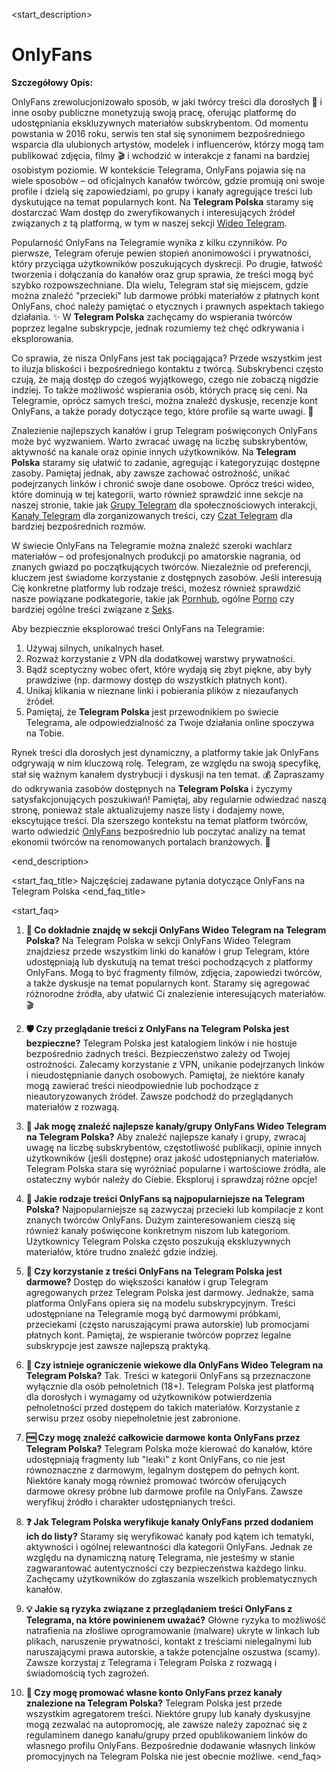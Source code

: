 <start_description>
# OnlyFans

**Szczegółowy Opis:**

OnlyFans zrewolucjonizowało sposób, w jaki twórcy treści dla dorosłych 🔞 i inne osoby publiczne monetyzują swoją pracę, oferując platformę do udostępniania ekskluzywnych materiałów subskrybentom. Od momentu powstania w 2016 roku, serwis ten stał się synonimem bezpośredniego wsparcia dla ulubionych artystów, modelek i influencerów, którzy mogą tam publikować zdjęcia, filmy 🎬 i wchodzić w interakcje z fanami na bardziej osobistym poziomie. W kontekście Telegrama, OnlyFans pojawia się na wiele sposobów – od oficjalnych kanałów twórców, gdzie promują oni swoje profile i dzielą się zapowiedziami, po grupy i kanały agregujące treści lub dyskutujące na temat popularnych kont. Na **Telegram Polska** staramy się dostarczać Wam dostęp do zweryfikowanych i interesujących źródeł związanych z tą platformą, w tym w naszej sekcji [Wideo Telegram](/wideo/).

Popularność OnlyFans na Telegramie wynika z kilku czynników. Po pierwsze, Telegram oferuje pewien stopień anonimowości i prywatności, który przyciąga użytkowników poszukujących dyskrecji. Po drugie, łatwość tworzenia i dołączania do kanałów oraz grup sprawia, że treści mogą być szybko rozpowszechniane. Dla wielu, Telegram stał się miejscem, gdzie można znaleźć "przecieki" lub darmowe próbki materiałów z płatnych kont OnlyFans, choć należy pamiętać o etycznych i prawnych aspektach takiego działania. ✨ W **Telegram Polska** zachęcamy do wspierania twórców poprzez legalne subskrypcje, jednak rozumiemy też chęć odkrywania i eksplorowania.

Co sprawia, że nisza OnlyFans jest tak pociągająca? Przede wszystkim jest to iluzja bliskości i bezpośredniego kontaktu z twórcą. Subskrybenci często czują, że mają dostęp do czegoś wyjątkowego, czego nie zobaczą nigdzie indziej. To także możliwość wspierania osób, których pracę się ceni. Na Telegramie, oprócz samych treści, można znaleźć dyskusje, recenzje kont OnlyFans, a także porady dotyczące tego, które profile są warte uwagi. 🚀

Znalezienie najlepszych kanałów i grup Telegram poświęconych OnlyFans może być wyzwaniem. Warto zwracać uwagę na liczbę subskrybentów, aktywność na kanale oraz opinie innych użytkowników. Na **Telegram Polska** staramy się ułatwić to zadanie, agregując i kategoryzując dostępne zasoby. Pamiętaj jednak, aby zawsze zachować ostrożność, unikać podejrzanych linków i chronić swoje dane osobowe. Oprócz treści wideo, które dominują w tej kategorii, warto również sprawdzić inne sekcje na naszej stronie, takie jak [Grupy Telegram](/grupy/) dla społecznościowych interakcji, [Kanały Telegram](/kanaly/) dla zorganizowanych treści, czy [Czat Telegram](/czat/) dla bardziej bezpośrednich rozmów.

W świecie OnlyFans na Telegramie można znaleźć szeroki wachlarz materiałów – od profesjonalnych produkcji po amatorskie nagrania, od znanych gwiazd po początkujących twórców. Niezależnie od preferencji, kluczem jest świadome korzystanie z dostępnych zasobów. Jeśli interesują Cię konkretne platformy lub rodzaje treści, możesz również sprawdzić nasze powiązane podkategorie, takie jak [Pornhub](/wideo/pornhub/), ogólne [Porno](/wideo/porno/) czy bardziej ogólne treści związane z [Seks](/wideo/seks/).

Aby bezpiecznie eksplorować treści OnlyFans na Telegramie:
1.  Używaj silnych, unikalnych haseł.
2.  Rozważ korzystanie z VPN dla dodatkowej warstwy prywatności.
3.  Bądź sceptyczny wobec ofert, które wydają się zbyt piękne, aby były prawdziwe (np. darmowy dostęp do wszystkich płatnych kont).
4.  Unikaj klikania w nieznane linki i pobierania plików z niezaufanych źródeł.
5.  Pamiętaj, że **Telegram Polska** jest przewodnikiem po świecie Telegrama, ale odpowiedzialność za Twoje działania online spoczywa na Tobie.

Rynek treści dla dorosłych jest dynamiczny, a platformy takie jak OnlyFans odgrywają w nim kluczową rolę. Telegram, ze względu na swoją specyfikę, stał się ważnym kanałem dystrybucji i dyskusji na ten temat. 💰 Zapraszamy do odkrywania zasobów dostępnych na **Telegram Polska** i życzymy satysfakcjonujących poszukiwań! Pamiętaj, aby regularnie odwiedzać naszą stronę, ponieważ stale aktualizujemy nasze listy i dodajemy nowe, ekscytujące treści. Dla szerszego kontekstu na temat platform twórców, warto odwiedzić [OnlyFans](https://onlyfans.com/) bezpośrednio lub poczytać analizy na temat ekonomii twórców na renomowanych portalach branżowych. 🔄

<end_description>

<start_faq_title>
Najczęściej zadawane pytania dotyczące OnlyFans na Telegram Polska
<end_faq_title>

<start_faq>
1. **🤔 Co dokładnie znajdę w sekcji OnlyFans Wideo Telegram na Telegram Polska?**
Na Telegram Polska w sekcji OnlyFans Wideo Telegram znajdziesz przede wszystkim linki do kanałów i grup Telegram, które udostępniają lub dyskutują na temat treści pochodzących z platformy OnlyFans. Mogą to być fragmenty filmów, zdjęcia, zapowiedzi twórców, a także dyskusje na temat popularnych kont. Staramy się agregować różnorodne źródła, aby ułatwić Ci znalezienie interesujących materiałów. 🎬

2. **🛡️ Czy przeglądanie treści z OnlyFans na Telegram Polska jest bezpieczne?**
Telegram Polska jest katalogiem linków i nie hostuje bezpośrednio żadnych treści. Bezpieczeństwo zależy od Twojej ostrożności. Zalecamy korzystanie z VPN, unikanie podejrzanych linków i nieudostępnianie danych osobowych. Pamiętaj, że niektóre kanały mogą zawierać treści nieodpowiednie lub pochodzące z nieautoryzowanych źródeł. Zawsze podchodź do przeglądanych materiałów z rozwagą.

3. **🚀 Jak mogę znaleźć najlepsze kanały/grupy OnlyFans Wideo Telegram na Telegram Polska?**
Aby znaleźć najlepsze kanały i grupy, zwracaj uwagę na liczbę subskrybentów, częstotliwość publikacji, opinie innych użytkowników (jeśli dostępne) oraz jakość udostępnianych materiałów. Telegram Polska stara się wyróżniać popularne i wartościowe źródła, ale ostateczny wybór należy do Ciebie. Eksploruj i sprawdzaj różne opcje!

4. **🌟 Jakie rodzaje treści OnlyFans są najpopularniejsze na Telegram Polska?**
Najpopularniejsze są zazwyczaj przecieki lub kompilacje z kont znanych twórców OnlyFans. Dużym zainteresowaniem cieszą się również kanały poświęcone konkretnym niszom lub kategoriom. Użytkownicy Telegram Polska często poszukują ekskluzywnych materiałów, które trudno znaleźć gdzie indziej.

5. **💸 Czy korzystanie z treści OnlyFans na Telegram Polska jest darmowe?**
Dostęp do większości kanałów i grup Telegram agregowanych przez Telegram Polska jest darmowy. Jednakże, sama platforma OnlyFans opiera się na modelu subskrypcyjnym. Treści udostępniane na Telegramie mogą być darmowymi próbkami, przeciekami (często naruszającymi prawa autorskie) lub promocjami płatnych kont. Pamiętaj, że wspieranie twórców poprzez legalne subskrypcje jest zawsze najlepszą praktyką.

6. **🔞 Czy istnieje ograniczenie wiekowe dla OnlyFans Wideo Telegram na Telegram Polska?**
Tak. Treści w kategorii OnlyFans są przeznaczone wyłącznie dla osób pełnoletnich (18+). Telegram Polska jest platformą dla dorosłych i wymagamy od użytkowników potwierdzenia pełnoletności przed dostępem do takich materiałów. Korzystanie z serwisu przez osoby niepełnoletnie jest zabronione.

7. **🆓 Czy mogę znaleźć całkowicie darmowe konta OnlyFans przez Telegram Polska?**
Telegram Polska może kierować do kanałów, które udostępniają fragmenty lub "leaki" z kont OnlyFans, co nie jest równoznaczne z darmowym, legalnym dostępem do pełnych kont. Niektóre kanały mogą również promować twórców oferujących darmowe okresy próbne lub darmowe profile na OnlyFans. Zawsze weryfikuj źródło i charakter udostępnianych treści.

8. **❓ Jak Telegram Polska weryfikuje kanały OnlyFans przed dodaniem ich do listy?**
Staramy się weryfikować kanały pod kątem ich tematyki, aktywności i ogólnej relewantności dla kategorii OnlyFans. Jednak ze względu na dynamiczną naturę Telegrama, nie jesteśmy w stanie zagwarantować autentyczności czy bezpieczeństwa każdego linku. Zachęcamy użytkowników do zgłaszania wszelkich problematycznych kanałów.

9. **💡 Jakie są ryzyka związane z przeglądaniem treści OnlyFans z Telegrama, na które powinienem uważać?**
Główne ryzyka to możliwość natrafienia na złośliwe oprogramowanie (malware) ukryte w linkach lub plikach, naruszenie prywatności, kontakt z treściami nielegalnymi lub naruszającymi prawa autorskie, a także potencjalne oszustwa (scamy). Zawsze korzystaj z Telegrama i Telegram Polska z rozwagą i świadomością tych zagrożeń.

10. **📢 Czy mogę promować własne konto OnlyFans przez kanały znalezione na Telegram Polska?**
Telegram Polska jest przede wszystkim agregatorem treści. Niektóre grupy lub kanały dyskusyjne mogą zezwalać na autopromocję, ale zawsze należy zapoznać się z regulaminem danego kanału/grupy przed opublikowaniem linków do własnego profilu OnlyFans. Bezpośrednie dodawanie własnych linków promocyjnych na Telegram Polska nie jest obecnie możliwe.
<end_faq>